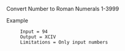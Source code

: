 Convert Number to Roman Numerals
  1-3999

  Example
  
  
         Input = 94
         Output = XCIV
         Limitations = Only input numbers

